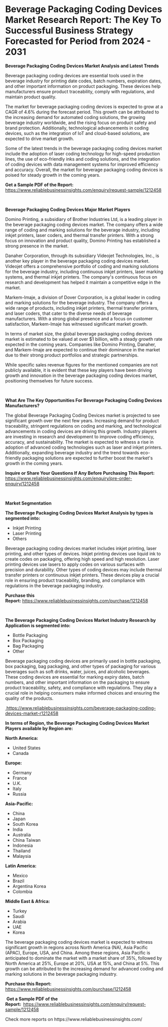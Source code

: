 <p><h1>Beverage Packaging Coding Devices Market Research Report: The Key To Successful Business Strategy Forecasted for Period from 2024 - 2031</h1></p><p><strong>Beverage Packaging Coding Devices Market Analysis and Latest Trends</strong></p>
<p><p>Beverage packaging coding devices are essential tools used in the beverage industry for printing date codes, batch numbers, expiration dates, and other important information on product packaging. These devices help manufacturers ensure product traceability, comply with regulations, and maintain product quality.</p><p>The market for beverage packaging coding devices is expected to grow at a CAGR of 4.6% during the forecast period. This growth can be attributed to the increasing demand for automated coding solutions, the growing beverage industry worldwide, and the rising focus on product safety and brand protection. Additionally, technological advancements in coding devices, such as the integration of IoT and cloud-based solutions, are expected to drive market growth.</p><p>Some of the latest trends in the beverage packaging coding devices market include the adoption of laser coding technology for high-speed production lines, the use of eco-friendly inks and coding solutions, and the integration of coding devices with data management systems for improved efficiency and accuracy. Overall, the market for beverage packaging coding devices is poised for steady growth in the coming years.</p></p>
<p><strong>Get a Sample PDF of the Report:&nbsp;</strong> <a href="https://www.reliablebusinessinsights.com/enquiry/request-sample/1212458">https://www.reliablebusinessinsights.com/enquiry/request-sample/1212458</a></p>
<p>&nbsp;</p>
<p><strong>Beverage Packaging Coding Devices Major Market Players</strong></p>
<p><p>Domino Printing, a subsidiary of Brother Industries Ltd, is a leading player in the beverage packaging coding devices market. The company offers a wide range of coding and marking solutions for the beverage industry, including inkjet printers, laser coders, and thermal transfer printers. With a strong focus on innovation and product quality, Domino Printing has established a strong presence in the market.</p><p>Danaher Corporation, through its subsidiary Videojet Technologies, Inc., is another key player in the beverage packaging coding devices market. Videojet offers a comprehensive portfolio of coding and marking solutions for the beverage industry, including continuous inkjet printers, laser marking systems, and thermal inkjet printers. The company's continuous focus on research and development has helped it maintain a competitive edge in the market.</p><p>Markem-Imaje, a division of Dover Corporation, is a global leader in coding and marking solutions for the beverage industry. The company offers a wide range of products, including inkjet printers, thermal transfer printers, and laser coders, that cater to the diverse needs of beverage manufacturers. With a strong global presence and a focus on customer satisfaction, Markem-Imaje has witnessed significant market growth.</p><p>In terms of market size, the global beverage packaging coding devices market is estimated to be valued at over $1 billion, with a steady growth rate expected in the coming years. Companies like Domino Printing, Danaher, and Markem-Imaje are expected to continue their dominance in the market due to their strong product portfolios and strategic partnerships.</p><p>While specific sales revenue figures for the mentioned companies are not publicly available, it is evident that these key players have been driving growth and innovation in the beverage packaging coding devices market, positioning themselves for future success.</p></p>
<p>&nbsp;</p>
<p><strong>What Are The Key Opportunities For Beverage Packaging Coding Devices Manufacturers?</strong></p>
<p><p>The global Beverage Packaging Coding Devices market is projected to see significant growth over the next few years. Increasing demand for product traceability, stringent regulations on coding and marking, and technological advancements in coding devices are driving this growth. Industry players are investing in research and development to improve coding efficiency, accuracy, and sustainability. The market is expected to witness a rise in adoption of advanced coding technologies such as laser and inkjet printers. Additionally, expanding beverage industry and the trend towards eco-friendly packaging solutions are expected to further boost the market's growth in the coming years.</p></p>
<p><strong>Inquire or Share Your Questions If Any Before Purchasing This Report:</strong> <a href="https://www.reliablebusinessinsights.com/enquiry/pre-order-enquiry/1212458">https://www.reliablebusinessinsights.com/enquiry/pre-order-enquiry/1212458</a></p>
<p>&nbsp;</p>
<p><strong>Market Segmentation</strong></p>
<p><strong>The Beverage Packaging Coding Devices Market Analysis by types is segmented into:</strong></p>
<p><ul><li>Inkjet Printing</li><li>Laser Printing</li><li>Others</li></ul></p>
<p><p>Beverage packaging coding devices market includes inkjet printing, laser printing, and other types of devices. Inkjet printing devices use liquid ink to create codes on packaging, offering high speed and high resolution. Laser printing devices use lasers to apply codes on various surfaces with precision and durability. Other types of coding devices may include thermal transfer printers or continuous inkjet printers. These devices play a crucial role in ensuring product traceability, branding, and compliance with regulations in the beverage packaging industry.</p></p>
<p><strong>Purchase this Report:&nbsp;</strong><a href="https://www.reliablebusinessinsights.com/purchase/1212458">https://www.reliablebusinessinsights.com/purchase/1212458</a></p>
<p>&nbsp;</p>
<p><strong>The Beverage Packaging Coding Devices Market Industry Research by Application is segmented into:</strong></p>
<p><ul><li>Bottle Packaging</li><li>Box Packaging</li><li>Bag Packaging</li><li>Other</li></ul></p>
<p><p>Beverage packaging coding devices are primarily used in bottle packaging, box packaging, bag packaging, and other types of packaging for various beverages such as soft drinks, water, juices, and alcoholic beverages. These coding devices are essential for marking expiry dates, batch numbers, and other important information on the packaging to ensure product traceability, safety, and compliance with regulations. They play a crucial role in helping consumers make informed choices and ensuring the quality of the products.</p></p>
<p><a href="https://www.reliablebusinessinsights.com/beverage-packaging-coding-devices-market-r1212458">&nbsp;https://www.reliablebusinessinsights.com/beverage-packaging-coding-devices-market-r1212458</a></p>
<p><strong>In terms of Region, the Beverage Packaging Coding Devices Market Players available by Region are:</strong></p>
<p>
    <p> <strong> North America: </strong>
        <ul>
            <li>United States</li>
            <li>Canada</li>
        </ul>
        </p> 
    <p> <strong> Europe: </strong>
        <ul>
            <li>Germany</li>
            <li>France</li>
            <li>U.K.</li>
            <li>Italy</li>
            <li>Russia</li>
        </ul>
        </p> 
    <p> <strong> Asia-Pacific: </strong>
        <ul>
            <li>China</li>
            <li>Japan</li>
            <li>South Korea</li>
            <li>India</li>
            <li>Australia</li>
            <li>China Taiwan</li>
            <li>Indonesia</li>
            <li>Thailand</li>
            <li>Malaysia</li>
        </ul>
        </p> 
    <p> <strong> Latin America: </strong>
        <ul>
            <li>Mexico</li>
            <li>Brazil</li>
            <li>Argentina Korea</li>
            <li>Colombia</li>
        </ul>
        </p> 
    <p> <strong> Middle East & Africa: </strong>
        <ul>
            <li>Turkey</li>
            <li>Saudi</li>
            <li>Arabia</li>
            <li>UAE</li>
            <li>Korea</li>
        </ul>
    </p>
    </p>
<p><p>The beverage packaging coding devices market is expected to witness significant growth in regions across North America (NA), Asia Pacific (APAC), Europe, USA, and China. Among these regions, Asia Pacific is anticipated to dominate the market with a market share of 35%, followed by North America at 25%, Europe at 20%, USA at 15%, and China at 5%. This growth can be attributed to the increasing demand for advanced coding and marking solutions in the beverage packaging industry.</p></p>
<p><strong>Purchase this Report: </strong><a href="https://www.reliablebusinessinsights.com/purchase/1212458">https://www.reliablebusinessinsights.com/purchase/1212458</a></p>
<p>&nbsp;<strong>Get a Sample PDF of the Report:&nbsp;&nbsp;</strong><a href="https://www.reliablebusinessinsights.com/enquiry/request-sample/1212458">https://www.reliablebusinessinsights.com/enquiry/request-sample/1212458</a></p>
<p><strong></strong></p>
<p>Check more reports on https://www.reliablebusinessinsights.com/</p>